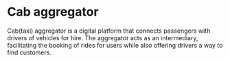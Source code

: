 # Cab aggregator

Cab(taxi) aggregator is a digital platform that connects passengers
with drivers of vehicles for hire.
The aggregator acts as an intermediary,
facilitating the booking of rides for users while also offering drivers a way to find customers.